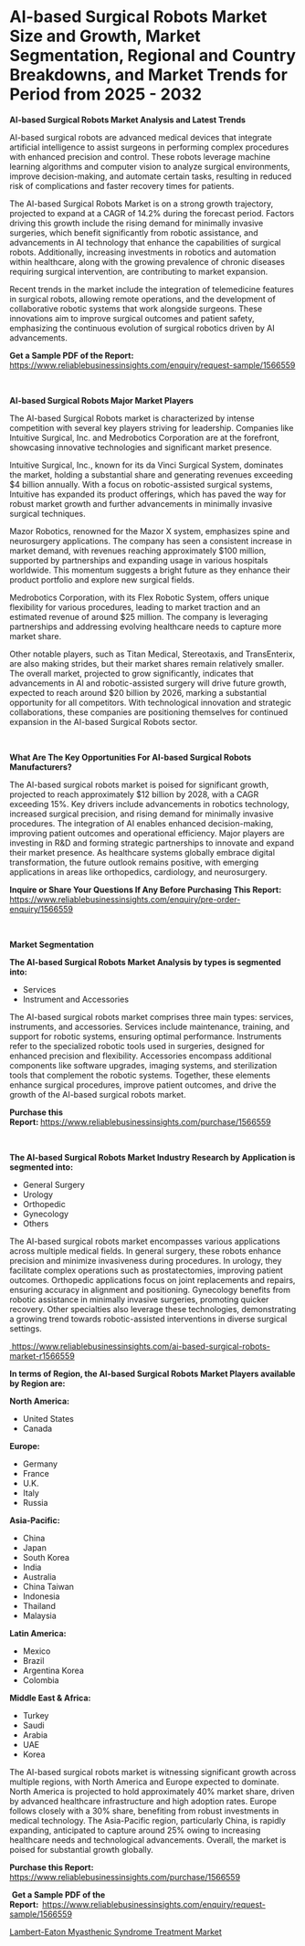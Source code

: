 <p><h1>AI-based Surgical Robots Market Size and Growth, Market Segmentation, Regional and Country Breakdowns, and Market Trends for Period from 2025 -  2032</h1></p><p><strong>AI-based Surgical Robots Market Analysis and Latest Trends</strong></p>
<p><p>AI-based surgical robots are advanced medical devices that integrate artificial intelligence to assist surgeons in performing complex procedures with enhanced precision and control. These robots leverage machine learning algorithms and computer vision to analyze surgical environments, improve decision-making, and automate certain tasks, resulting in reduced risk of complications and faster recovery times for patients.</p><p>The AI-based Surgical Robots Market is on a strong growth trajectory, projected to expand at a CAGR of 14.2% during the forecast period. Factors driving this growth include the rising demand for minimally invasive surgeries, which benefit significantly from robotic assistance, and advancements in AI technology that enhance the capabilities of surgical robots. Additionally, increasing investments in robotics and automation within healthcare, along with the growing prevalence of chronic diseases requiring surgical intervention, are contributing to market expansion.</p><p>Recent trends in the market include the integration of telemedicine features in surgical robots, allowing remote operations, and the development of collaborative robotic systems that work alongside surgeons. These innovations aim to improve surgical outcomes and patient safety, emphasizing the continuous evolution of surgical robotics driven by AI advancements.</p></p>
<p><strong>Get a Sample PDF of the Report:&nbsp;</strong> <a href="https://www.reliablebusinessinsights.com/enquiry/request-sample/1566559?utm_campaign=3288&utm_medium=2&utm_source=Github&utm_content=ia&utm_term=22032025&utm_id=ai-based-surgical-robots">https://www.reliablebusinessinsights.com/enquiry/request-sample/1566559</a></p>
<p>&nbsp;</p>
<p><strong>AI-based Surgical Robots Major Market Players</strong></p>
<p><p>The AI-based Surgical Robots market is characterized by intense competition with several key players striving for leadership. Companies like Intuitive Surgical, Inc. and Medrobotics Corporation are at the forefront, showcasing innovative technologies and significant market presence.</p><p>Intuitive Surgical, Inc., known for its da Vinci Surgical System, dominates the market, holding a substantial share and generating revenues exceeding $4 billion annually. With a focus on robotic-assisted surgical systems, Intuitive has expanded its product offerings, which has paved the way for robust market growth and further advancements in minimally invasive surgical techniques.</p><p>Mazor Robotics, renowned for the Mazor X system, emphasizes spine and neurosurgery applications. The company has seen a consistent increase in market demand, with revenues reaching approximately $100 million, supported by partnerships and expanding usage in various hospitals worldwide. This momentum suggests a bright future as they enhance their product portfolio and explore new surgical fields.</p><p>Medrobotics Corporation, with its Flex Robotic System, offers unique flexibility for various procedures, leading to market traction and an estimated revenue of around $25 million. The company is leveraging partnerships and addressing evolving healthcare needs to capture more market share.</p><p>Other notable players, such as Titan Medical, Stereotaxis, and TransEnterix, are also making strides, but their market shares remain relatively smaller. The overall market, projected to grow significantly, indicates that advancements in AI and robotic-assisted surgery will drive future growth, expected to reach around $20 billion by 2026, marking a substantial opportunity for all competitors. With technological innovation and strategic collaborations, these companies are positioning themselves for continued expansion in the AI-based Surgical Robots sector.</p></p>
<p>&nbsp;</p>
<p><strong>What Are The Key Opportunities For AI-based Surgical Robots Manufacturers?</strong></p>
<p><p>The AI-based surgical robots market is poised for significant growth, projected to reach approximately $12 billion by 2028, with a CAGR exceeding 15%. Key drivers include advancements in robotics technology, increased surgical precision, and rising demand for minimally invasive procedures. The integration of AI enables enhanced decision-making, improving patient outcomes and operational efficiency. Major players are investing in R&D and forming strategic partnerships to innovate and expand their market presence. As healthcare systems globally embrace digital transformation, the future outlook remains positive, with emerging applications in areas like orthopedics, cardiology, and neurosurgery.</p></p>
<p><strong>Inquire or Share Your Questions If Any Before Purchasing This Report:</strong> <a href="https://www.reliablebusinessinsights.com/enquiry/pre-order-enquiry/1566559?utm_campaign=3288&utm_medium=2&utm_source=Github&utm_content=ia&utm_term=22032025&utm_id=ai-based-surgical-robots">https://www.reliablebusinessinsights.com/enquiry/pre-order-enquiry/1566559</a></p>
<p>&nbsp;</p>
<p><strong>Market Segmentation</strong></p>
<p><strong>The AI-based Surgical Robots Market Analysis by types is segmented into:</strong></p>
<p><ul><li>Services</li><li>Instrument and Accessories</li></ul></p>
<p><p>The AI-based surgical robots market comprises three main types: services, instruments, and accessories. Services include maintenance, training, and support for robotic systems, ensuring optimal performance. Instruments refer to the specialized robotic tools used in surgeries, designed for enhanced precision and flexibility. Accessories encompass additional components like software upgrades, imaging systems, and sterilization tools that complement the robotic systems. Together, these elements enhance surgical procedures, improve patient outcomes, and drive the growth of the AI-based surgical robots market.</p></p>
<p><strong>Purchase this Report:&nbsp;</strong><a href="https://www.reliablebusinessinsights.com/purchase/1566559?utm_campaign=3288&utm_medium=2&utm_source=Github&utm_content=ia&utm_term=22032025&utm_id=ai-based-surgical-robots">https://www.reliablebusinessinsights.com/purchase/1566559</a></p>
<p>&nbsp;</p>
<p><strong>The AI-based Surgical Robots Market Industry Research by Application is segmented into:</strong></p>
<p><ul><li>General Surgery</li><li>Urology</li><li>Orthopedic</li><li>Gynecology</li><li>Others</li></ul></p>
<p><p>The AI-based surgical robots market encompasses various applications across multiple medical fields. In general surgery, these robots enhance precision and minimize invasiveness during procedures. In urology, they facilitate complex operations such as prostatectomies, improving patient outcomes. Orthopedic applications focus on joint replacements and repairs, ensuring accuracy in alignment and positioning. Gynecology benefits from robotic assistance in minimally invasive surgeries, promoting quicker recovery. Other specialties also leverage these technologies, demonstrating a growing trend towards robotic-assisted interventions in diverse surgical settings.</p></p>
<p><a href="https://www.reliablebusinessinsights.com/ai-based-surgical-robots-market-r1566559?utm_campaign=3288&utm_medium=2&utm_source=Github&utm_content=ia&utm_term=22032025&utm_id=ai-based-surgical-robots">&nbsp;https://www.reliablebusinessinsights.com/ai-based-surgical-robots-market-r1566559</a></p>
<p><strong>In terms of Region, the AI-based Surgical Robots Market Players available by Region are:</strong></p>
<p>
    <p> <strong> North America: </strong>
        <ul>
            <li>United States</li>
            <li>Canada</li>
        </ul>
        </p> 
    <p> <strong> Europe: </strong>
        <ul>
            <li>Germany</li>
            <li>France</li>
            <li>U.K.</li>
            <li>Italy</li>
            <li>Russia</li>
        </ul>
        </p> 
    <p> <strong> Asia-Pacific: </strong>
        <ul>
            <li>China</li>
            <li>Japan</li>
            <li>South Korea</li>
            <li>India</li>
            <li>Australia</li>
            <li>China Taiwan</li>
            <li>Indonesia</li>
            <li>Thailand</li>
            <li>Malaysia</li>
        </ul>
        </p> 
    <p> <strong> Latin America: </strong>
        <ul>
            <li>Mexico</li>
            <li>Brazil</li>
            <li>Argentina Korea</li>
            <li>Colombia</li>
        </ul>
        </p> 
    <p> <strong> Middle East & Africa: </strong>
        <ul>
            <li>Turkey</li>
            <li>Saudi</li>
            <li>Arabia</li>
            <li>UAE</li>
            <li>Korea</li>
        </ul>
    </p>
    </p>
<p><p>The AI-based surgical robots market is witnessing significant growth across multiple regions, with North America and Europe expected to dominate. North America is projected to hold approximately 40% market share, driven by advanced healthcare infrastructure and high adoption rates. Europe follows closely with a 30% share, benefiting from robust investments in medical technology. The Asia-Pacific region, particularly China, is rapidly expanding, anticipated to capture around 25% owing to increasing healthcare needs and technological advancements. Overall, the market is poised for substantial growth globally.</p></p>
<p><strong>Purchase this Report: </strong><a href="https://www.reliablebusinessinsights.com/purchase/1566559?utm_campaign=3288&utm_medium=2&utm_source=Github&utm_content=ia&utm_term=22032025&utm_id=ai-based-surgical-robots">https://www.reliablebusinessinsights.com/purchase/1566559</a></p>
<p>&nbsp;<strong>Get a Sample PDF of the Report:&nbsp;&nbsp;</strong><a href="https://www.reliablebusinessinsights.com/enquiry/request-sample/1566559?utm_campaign=3288&utm_medium=2&utm_source=Github&utm_content=ia&utm_term=22032025&utm_id=ai-based-surgical-robots">https://www.reliablebusinessinsights.com/enquiry/request-sample/1566559</a></p>
<p><strong></strong></p>
<p><p><a href="https://github.com/shamyzinniwl/Market-Research-Report-List-1/blob/main/lambert-eaton-myasthenic-syndrome-treatment-market.md?utm_campaign=3288&utm_medium=2&utm_source=Github&utm_content=ia&utm_term=22032025&utm_id=ai-based-surgical-robots">Lambert-Eaton Myasthenic Syndrome Treatment Market</a></p></p>